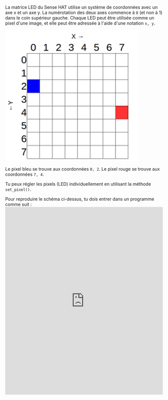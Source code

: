 La matrice LED du Sense HAT utilise un système de coordonnées avec un axe x et un axe y. La numérotation des deux axes commence à `0` (et non à 1) dans le coin supérieur gauche. Chaque LED peut être utilisée comme un pixel d'une image, et elle peut être adressée à l'aide d'une notation `x, y`.

![Coordonnées](images/coordinates.png)

Le pixel bleu se trouve aux coordonnées `0, 2`. Le pixel rouge se trouve aux coordonnées `7, 4`.

Tu peux régler les pixels (LED) individuellement en utilisant la méthode `set_pixel()`.

Pour reproduire le schéma ci-dessus, tu dois entrer dans un programme comme suit : <iframe src="https://trinket.io/embed/python/c57565feac" width="100%" height="600" frameborder="0" marginwidth="0" marginheight="0" allowfullscreen></iframe>
